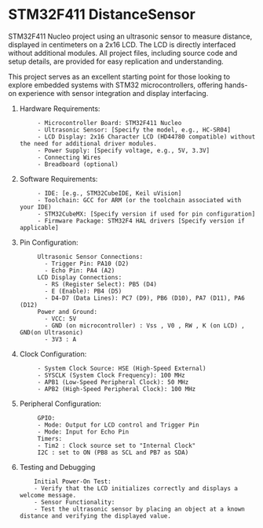 # STM32F411 DistanceSensor
STM32F411 Nucleo project using an ultrasonic sensor to measure distance, displayed in centimeters on a 2x16 LCD. The LCD is directly interfaced without additional modules. All project files, including source code and setup details, are provided for easy replication and understanding.

This project serves as an excellent starting point for those looking to explore embedded systems with STM32 microcontrollers, offering hands-on experience with sensor integration and display interfacing.

1. Hardware Requirements:
   
            - Microcontroller Board: STM32F411 Nucleo
            - Ultrasonic Sensor: [Specify the model, e.g., HC-SR04]
            - LCD Display: 2x16 Character LCD (HD44780 compatible) without the need for additional driver modules.
            - Power Supply: [Specify voltage, e.g., 5V, 3.3V]
            - Connecting Wires
            - Breadboard (optional)
3. Software Requirements:
   
            - IDE: [e.g., STM32CubeIDE, Keil uVision]
            - Toolchain: GCC for ARM (or the toolchain associated with your IDE)
            - STM32CubeMX: [Specify version if used for pin configuration]
            - Firmware Package: STM32F4 HAL drivers [Specify version if applicable]
5. Pin Configuration:
   
            Ultrasonic Sensor Connections:
              - Trigger Pin: PA10 (D2)
              - Echo Pin: PA4 (A2)
            LCD Display Connections:
              - RS (Register Select): PB5 (D4)
              - E (Enable): PB4 (D5)
              - D4-D7 (Data Lines): PC7 (D9), PB6 (D10), PA7 (D11), PA6 (D12)
            Power and Ground:
              - VCC: 5V 
              - GND (on microcontroller) : Vss , V0 , RW , K (on LCD) , GND(on Ultrasonic)
              - 3V3 : A
7. Clock Configuration:
   
            - System Clock Source: HSE (High-Speed External)
            - SYSCLK (System Clock Frequency): 100 MHz
            - APB1 (Low-Speed Peripheral Clock): 50 MHz
            - APB2 (High-Speed Peripheral Clock): 100 MHz
9. Peripheral Configuration:
    
            GPIO:
            - Mode: Output for LCD control and Trigger Pin
            - Mode: Input for Echo Pin
            Timers:
            - Tim2 : Clock source set to "Internal Clock"
            I2C : set to ON (PB8 as SCL and PB7 as SDA)

11. Testing and Debugging
    
            Initial Power-On Test:
            - Verify that the LCD initializes correctly and displays a welcome message.
            - Sensor Functionality:
            - Test the ultrasonic sensor by placing an object at a known distance and verifying the displayed value.
          




